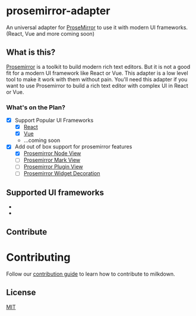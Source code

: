 # prosemirror-adapter

An universal adapter for [ProseMirror](https://prosemirror.net/) to use it with modern UI frameworks. (React, Vue and more coming soon)

## What is this?

[Prosemirror](https://github.com/ProseMirror/prosemirror) is a toolkit to build modern rich text editors.  But it is not a good fit for a modern UI framework like React or Vue. This adapter is a low level tool to make it work with them without pain. You'll need this adapter if you want to use Prosemirror to build a rich text editor with complex UI in React or Vue.

### What's on the Plan?

- [x] Support Popular UI Frameworks
  - [x] [React](https://reactjs.org/)
  - [x] [Vue](https://vuejs.org/)
  - ...coming soon
- [x] Add out of box support for prosemirror features
  - [x] [Prosemirror Node View](https://prosemirror.net/docs/ref/#view.NodeView)
  - [ ] [Prosemirror Mark View](https://prosemirror.net/docs/ref/#view.MarkViewConstructor)
  - [ ] [Prosemirror Plugin View](https://prosemirror.net/docs/ref/#state.PluginView)
  - [ ] [Prosemirror Widget Decoration](https://prosemirror.net/docs/ref/#view.Decoration%5Ewidget)

## Supported UI frameworks

- [x]: [React](/packages/react)
- [x]: [Vue](/packages/vue)

## Contribute

# Contributing

Follow our [contribution guide](/CONTRIBUTING.md) to learn how to contribute to milkdown.

## License

[MIT](/LICENSE)
